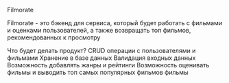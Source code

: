 Filmorate

Filmorate - это бэкенд для сервиса, который будет работать с фильмами и оценками пользователей, а также возвращать топ фильмов, рекомендованных к просмотру

Что будет делать продукт?
CRUD операции с пользователями и фильмами
Хранение в базе данных
Валидация входных данных
Возможность добавлять жанры и рейтинги
Возможность оценивать фильмы и выводить топ самых популярных фильмов фильмы 
